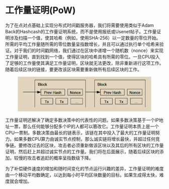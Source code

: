 # 工作量证明(PoW)

为了在点对点基础上实现分布式时间戳服务器，我们将需要使用类似于Adam Back的Hashcash的工作量证明系统，而不是使用报纸或Usenet帖子。工作量证明涉及扫描一个值，使其哈希（例如，使用SHA-256）以一定数量的零位开始。所需的平均工作量随所需的零位数量呈指数增长，并且可以通过执行单个哈希来验证。对于我们的时间戳网络，我们通过在区块中递增一个随机数（nonce）来实现工作量证明，直到找到一个值，使得区块的哈希具有所需的零位。一旦CPU投入了足够的工作量使其满足工作量证明，区块就无法更改，除非重新进行这项工作。随着后续区块的链接，要更改该区块需要重新做所有后续区块的工作。

<figure><img src="../../.gitbook/assets/A.3.png" alt=""><figcaption></figcaption></figure>

工作量证明还解决了确定多数决策中的代表性的问题。如果多数决策基于一个IP地址一票，那么任何能够分配多个IP的人都可以篡改它。工作量证明本质上是一个CPU一票制。多数决策由最长的链表示，该链在其中投入了最大的工作量证明努力。如果多数CPU算力由诚实节点控制，那么诚实链将增长最快，并超过任何竞争链。要修改过去的区块，攻击者必须重新做该区块以及其后的所有区块的工作量证明，然后赶上并超过诚实节点的工作量。我们将在后面展示，随着后续区块的添加，较慢的攻击者追赶的概率呈指数级下降。&#x20;

为了补偿硬件速度的增加和随时间变化的节点运行兴趣的差异，工作量证明的难度由一个移动平均数确定，以达到每小时平均区块数量的目标。如果生成得太快，难度就会增加。
